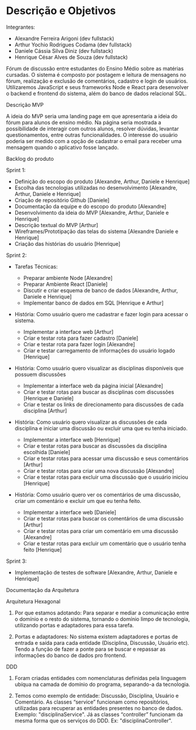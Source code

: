 # Descrição e Objetivos

Integrantes: 
- Alexandre Ferreira Arigoni (dev fullstack)
- Arthur Yochio Rodrigues Codama (dev fullstack)
- Daniele Cássia Silva Diniz (dev fullstack)
- Henrique César Alves de Souza (dev fullstack)

Fórum de  discussão entre estudantes do Ensino Médio sobre as matérias cursadas. 
O sistema é composto por postagem e leitura de mensagens no fórum, realização e exclusão de comentários, cadastro e login de usuários. Utilizaremos JavaScript e seus frameworks Node e React para desenvolver o backend e frontend do sistema, além do banco de dados relacional SQL.

Descrição MVP 

A ideia do MVP seria uma landing page em que apresentaria a ideia do fórum para alunos de ensino médio. Na página seria mostrada a possibilidade de interagir com outros alunos, resolver dúvidas, levantar questionamentos, entre outras funcionalidades. O interesse do usuário poderia ser medido com a opção de cadastrar o email para receber uma mensagem quando o aplicativo fosse lançado. 

Backlog do produto 

Sprint 1:  

- Definição do escopo do produto [Alexandre, Arthur, Daniele e Henrique] 
- Escolha das tecnologias utilizadas no desenvolvimento [Alexandre, Arthur, Daniele e Henrique] 
- Criação de repositório Github [Daniele] 
- Documentação da equipe e do escopo do produto [Alexandre] 
- Desenvolvimento da ideia do MVP [Alexandre, Arthur, Daniele e Henrique] 
- Descrição textual do MVP [Arthur] 
- Wireframes/Prototipação das telas do sistema [Alexandre Daniele e Henrique] 
- Criação das histórias do usuário [Henrique] 

  

Sprint 2: 

- Tarefas Técnicas: 

	- Preparar ambiente Node [Alexandre] 
	- Preparar Ambiente React [Daniele] 
	- Discutir e criar esquema de banco de dados [Alexandre, Arthur, Daniele e Henrique] 
	- Implementar banco de dados em SQL [Henrique e Arthur] 


- História: Como usuário quero me cadastrar e fazer login para acessar o sistema. 

	- Implementar a interface web [Arthur] 
	- Criar e testar rota para fazer cadastro [Daniele] 
	- Criar e testar rota para fazer login [Alexandre] 
	- Criar e testar carregamento de informações do usuário logado [Henrique] 


- História: Como usuário quero visualizar as disciplinas disponíveis que possuem discussões 

	- Implementar a interface web da página inicial [Alexandre] 
	- Criar e testar rotas para buscar as disciplinas com discussões [Henrique e Daniele] 
	- Criar e testar os links de direcionamento para discussões de cada disciplina [Arthur] 


- História: Como usuário quero visualizar as discussões de cada disciplina e iniciar uma discussão ou excluir uma que eu tenha iniciado.  

	- Implementar a interface web [Henrique] 
	- Criar e testar rotas para buscar as discussões da disciplina escolhida [Daniele] 
	- Criar e testar rotas para acessar uma discussão e seus comentários [Arthur] 
	- Criar e testar rotas para criar uma nova discussão [Alexandre] 
	- Criar e testar rotas para excluir uma discussão que o usuário iniciou [Henrique] 
  

- História: Como usuário quero ver os comentários de uma discussão, criar um comentário e excluir um que eu tenha feito. 

	- Implementar a interface web [Daniele] 
	- Criar e testar rotas para buscar os comentários de uma discussão [Arthur] 
	- Criar e testar rotas para criar um comentário em uma discussão [Alexandre] 
	- Criar e testar rotas para excluir um comentário que o usuário tenha feito [Henrique] 
  

Sprint 3:  

- Implementação de testes de software [Alexandre, Arthur, Daniele e Henrique] 

Documentação da Arquitetura

Arquitetura Hexagonal

1) Por que estamos adotando:
Para separar e mediar a comunicação entre o domínio e o resto do sistema, tornando
o domínio limpo de tecnologia, utilizando portas e adaptadores para essa tarefa.

2) Portas e adaptadores:
No sistema existem adaptadores e portas de entrada e saída para cada entidade
(Disciplina, Discussão, Usuário etc). Tendo a função de fazer a ponte para se buscar e
repassar as informações do banco de dados pro frontend.

DDD

1) Foram criadas entidades com nomenclaturas definidas pela linguagem ubíqua na
camada de domínio do programa, separando-a da tecnologia.

2) Temos como exemplo de entidade: Discussão, Disciplina, Usuário e Comentário.
As classes “service” funcionam como repositórios, utilizadas para recuperar as
entidades presentes no banco de dados. Exemplo: "disciplinaService".
Já as classes “controller” funcionam da mesma forma que os serviços do DDD. Ex:
"disciplinaController".